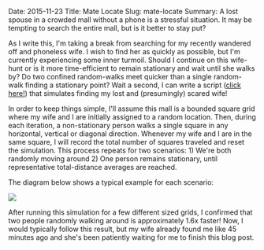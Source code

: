 Date: 2015-11-23
Title: Mate Locate 
Slug: mate-locate 
Summary: A lost spouse in a crowded mall without a phone is a stressful situation. It may be tempting to search the entire mall, but is it better to stay put? 
 
 
As I write this, I'm taking a break from searching for my recently wandered off and phoneless wife. I wish to find her as 
quickly as possible, but I'm currently experiencing some inner turmoil. Should I continue on this wife-hunt or is it 
more time-efficient to remain stationary and wait until she walks by? Do two confined random-walks meet quicker
than a single random-walk finding a stationary point? Wait a second, I can write a script 
(<a href="https://github.com/chrisvmiller/analytics/blob/master/mate_locate/locate.py">click here!</a>) that simulates 
finding my lost and (presumingly) scared wife!  

In order to keep things simple, I'll assume this mall is a bounded square grid where my wife and I are initially assigned 
to a random location. Then, during each iteration, a non-stationary person walks a single square in any 
horizontal, vertical or diagonal direction. Whenever my wife and I are in the same square, I will record the total number of squares 
traveled and reset the simulation. This process repeats for two scenarios: 1) We're both randomly moving 
around 2) One person remains stationary, until representative total-distance averages are reached.     

The diagram below shows a typical example for each scenario:

<img src="/assets/2015/mate-locate/mate-locate.png" style='margin-top:10px;display:block;margin:auto;'>

After running this simulation for a few different sized grids, I confirmed that two people randomly walking around is 
approximately 1.6x faster! Now, I would typically follow this result, but my wife already found me like 45 minutes ago and 
she's been patiently waiting for me to finish this blog post.
 